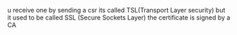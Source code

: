 u receive one by sending a csr
its called TSL(Transport Layer security) but it used to be called SSL (Secure Sockets Layer)
the certificate is signed by a CA
